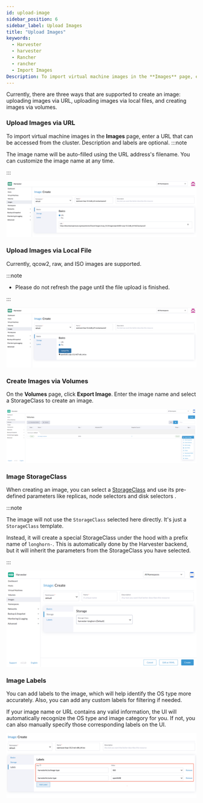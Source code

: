 ```yaml
---
id: upload-image
sidebar_position: 6
sidebar_label: Upload Images
title: "Upload Images"
keywords:
  - Harvester
  - harvester
  - Rancher
  - rancher
  - Import Images
Description: To import virtual machine images in the **Images** page, enter a URL that can be accessed from the cluster. The image name will be auto-filled using the URL address's filename. You can always customize it when required.
---
```


<head>
  <link rel="canonical" href="https://docs.harvesterhci.io/v1.2/upload-image"/>
</head>

Currently, there are three ways that are supported to create an image: uploading images via URL, uploading images via local files, and creating images via volumes.

### Upload Images via URL

To import virtual machine images in the **Images** page, enter a URL that can be accessed from the cluster. Description and labels are optional.
:::note

The image name will be auto-filled using the URL address's filename. You can customize the image name at any time.

:::

![](/img/v1.1/upload-image.png)

### Upload Images via Local File

Currently, qcow2, raw, and ISO images are supported.

:::note

- Please do not refresh the page until the file upload is finished.

:::

![](/img/v1.1/upload-image-local.png)


### Create Images via Volumes

On the **Volumes** page, click **Export Image**. Enter the image name and select a StorageClass to create an image.

![](/img/v1.1/volume/export-volume-to-image-1.png)

### Image StorageClass

When creating an image, you can select a [StorageClass](./advanced/storageclass.md) and use its pre-defined parameters like replicas, node selectors and disk selectors .

:::note

The image will not use the `StorageClass` selected here directly. It's just a `StorageClass` template.

Instead, it will create a special StorageClass under the hood with a prefix name of `longhorn-`. This is automatically done by the Harvester backend, but it will inherit the parameters from the StorageClass you have selected.

:::

![](/img/v1.1/image-storageclass.png)

### Image Labels

You can add labels to the image, which will help identify the OS type more accurately. Also, you can add any custom labels for filtering if needed.

If your image name or URL contains any valid information, the UI will automatically recognize the OS type and image category for you. If not, you can also manually specify those corresponding labels on the UI.

![](/img/v1.1/image-labels.png)